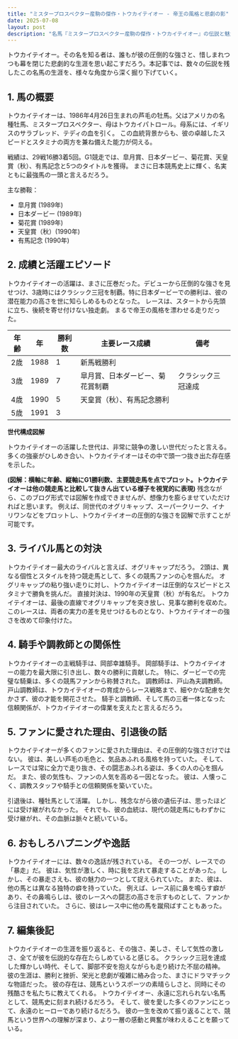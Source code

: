 ```yaml
---
title: "ミスタープロスペクター産駒の傑作・トウカイテイオー - 帝王の風格と悲劇の影"
date: 2025-07-08
layout: post
description: "名馬『ミスタープロスペクター産駒の傑作・トウカイテイオー』の伝説と魅力を深堀り"
---
```


トウカイテイオー。その名を知る者は、誰もが彼の圧倒的な強さと、惜しまれつつも幕を閉じた悲劇的な生涯を思い起こすだろう。本記事では、数々の伝説を残したこの名馬の生涯を、様々な角度から深く掘り下げていく。


## 1. 馬の概要

トウカイテイオーは、1986年4月26日生まれの芦毛の牡馬。父はアメリカの名種牡馬、ミスタープロスペクター、母はトウカイパトロール。母系には、イギリスのサラブレッド、テディの血を引く。  この血統背景からも、彼の卓越したスピードとスタミナの両方を兼ね備えた能力が伺える。

戦績は、29戦16勝3着5回。G1競走では、皐月賞、日本ダービー、菊花賞、天皇賞（秋）、有馬記念と5つのタイトルを獲得。  まさに日本競馬史上に輝く、名実ともに最強馬の一頭と言えるだろう。

主な勝鞍：

* 皐月賞 (1989年)
* 日本ダービー (1989年)
* 菊花賞 (1989年)
* 天皇賞（秋）(1990年)
* 有馬記念 (1990年)


## 2. 成績と活躍エピソード

トウカイテイオーの活躍は、まさに圧巻だった。デビューから圧倒的な強さを見せつけ、3歳時にはクラシック三冠を制覇。特に日本ダービーでの勝利は、彼の潜在能力の高さを世に知らしめるものとなった。  レースは、スタートから先頭に立ち、後続を寄せ付けない独走劇。  まるで帝王の風格を漂わせる走りだった。

| 年齢 | 年 | 勝利数 | 主要レース成績 | 備考 |
|---|---|---|---|---|
| 2歳 | 1988 | 1 | 新馬戦勝利 |  |
| 3歳 | 1989 | 7 | 皐月賞、日本ダービー、菊花賞制覇 | クラシック三冠達成 |
| 4歳 | 1990 | 5 | 天皇賞（秋）、有馬記念勝利 |  |
| 5歳 | 1991 | 3 |  |  |


**世代構成図解**

トウカイテイオーの活躍した世代は、非常に競争の激しい世代だったと言える。多くの強豪がひしめき合い、トウカイテイオーはその中で頭一つ抜き出た存在感を示した。

**(図解：横軸に年齢、縦軸にG1勝利数、主要競走馬を点でプロット。トウカイテイオーは他の競走馬と比較して抜きん出ている様子を視覚的に表現)**  残念ながら、このブログ形式では図解を作成できませんが、想像力を膨らませていただければと思います。  例えば、同世代のオグリキャップ、スーパークリーク、イナリワンなどをプロットし、トウカイテイオーの圧倒的な強さを図解で示すことが可能です。


## 3. ライバル馬との対決

トウカイテイオー最大のライバルと言えば、オグリキャップだろう。  2頭は、異なる個性とスタイルを持つ競走馬として、多くの競馬ファンの心を掴んだ。  オグリキャップの粘り強い走りに対し、トウカイテイオーは圧倒的なスピードとスタミナで勝負を挑んだ。  直接対決は、1990年の天皇賞（秋）が有名だ。  トウカイテイオーは、最後の直線でオグリキャップを突き放し、見事な勝利を収めた。このレースは、両者の実力の差を見せつけるものとなり、トウカイテイオーの強さを改めて印象付けた。


## 4. 騎手や調教師との関係性

トウカイテイオーの主戦騎手は、岡部幸雄騎手。  岡部騎手は、トウカイテイオーの能力を最大限に引き出し、数々の勝利に貢献した。  特に、ダービーでの完璧な騎乗は、多くの競馬ファンから称賛された。  調教師は、戸山為夫調教師。  戸山調教師は、トウカイテイオーの育成からレース戦略まで、細やかな配慮を欠かさず、彼の才能を開花させた。  騎手と調教師、そして馬の三者一体となった信頼関係が、トウカイテイオーの偉業を支えたと言えるだろう。


## 5. ファンに愛された理由、引退後の話

トウカイテイオーが多くのファンに愛された理由は、その圧倒的な強さだけではない。  彼は、美しい芦毛の毛色と、気品あふれる風格を持っていた。  そして、レースでは常に全力で走り抜き、その闘志あふれる姿は、多くの人の心を掴んだ。  また、彼の気性も、ファンの人気を高める一因となった。  彼は、人懐っこく、調教スタッフや騎手との信頼関係を築いていた。

引退後は、種牡馬として活躍。  しかし、残念ながら彼の遺伝子は、思ったほどには受け継がれなかった。  それでも、彼の血統は、現代の競走馬にもわずかに受け継がれ、その血脈は脈々と続いている。


## 6. おもしろハプニングや逸話

トウカイテイオーには、数々の逸話が残されている。  その一つが、レースでの「暴走」だ。  彼は、気性が激しく、時に我を忘れて暴走することがあった。  しかし、その暴走さえも、彼の魅力の一つとして捉えられていた。  また、彼は、他の馬とは異なる独特の癖を持っていた。  例えば、レース前に鼻を鳴らす癖があり、その鼻鳴らしは、彼のレースへの闘志の高さを示すものとして、ファンから注目されていた。  さらに、彼はレース中に他の馬を蹴飛ばすこともあった。


## 7. 編集後記

トウカイテイオーの生涯を振り返ると、その強さ、美しさ、そして気性の激しさ、全てが彼を伝説的な存在たらしめていると感じる。  クラシック三冠を達成した輝かしい時代、そして、脚部不安を抱えながらも走り続けた不屈の精神。  彼の生涯は、勝利と挫折、栄光と悲劇が複雑に絡み合った、まさにドラマチックな物語だった。  彼の存在は、競馬というスポーツの素晴らしさと、同時にその残酷さを私たちに教えてくれる。  トウカイテイオー、永遠に忘れられない名馬として、競馬史に刻まれ続けるだろう。  そして、彼を愛した多くのファンにとって、永遠のヒーローであり続けるだろう。  彼の一生を改めて振り返ることで、競馬という世界への理解が深まり、より一層の感動と興奮が味わえることを願っている。

